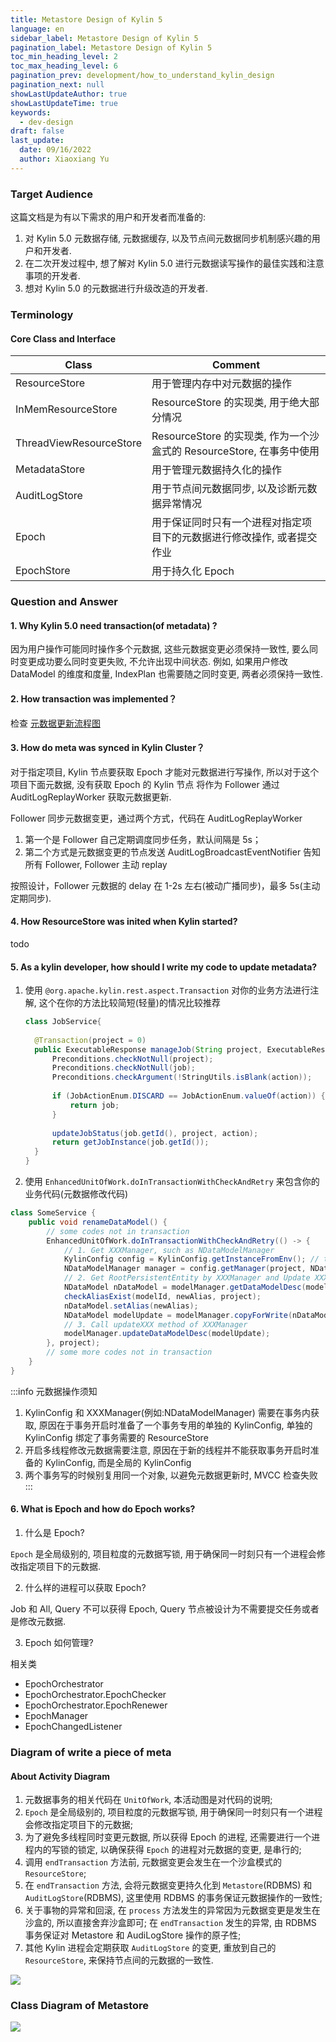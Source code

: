 ```yaml
---
title: Metastore Design of Kylin 5
language: en
sidebar_label: Metastore Design of Kylin 5
pagination_label: Metastore Design of Kylin 5
toc_min_heading_level: 2
toc_max_heading_level: 6
pagination_prev: development/how_to_understand_kylin_design
pagination_next: null
showLastUpdateAuthor: true
showLastUpdateTime: true
keywords:
  - dev-design
draft: false
last_update:
  date: 09/16/2022
  author: Xiaoxiang Yu
---
```


### Target Audience

这篇文档是为有以下需求的用户和开发者而准备的:
1. 对 Kylin 5.0 元数据存储, 元数据缓存, 以及节点间元数据同步机制感兴趣的用户和开发者.
2. 在二次开发过程中, 想了解对 Kylin 5.0 进行元数据读写操作的最佳实践和注意事项的开发者.
3. 想对 Kylin 5.0 的元数据进行升级改造的开发者.

### Terminology

#### Core Class and Interface

| Class                   | Comment                                            |
|-------------------------|----------------------------------------------------|
| ResourceStore           | 用于管理内存中对元数据的操作                                     |
| InMemResourceStore      | ResourceStore 的实现类, 用于绝大部分情况                       |
| ThreadViewResourceStore | ResourceStore 的实现类, 作为一个沙盒式的 ResourceStore, 在事务中使用 |
| MetadataStore           | 用于管理元数据持久化的操作                                      |
| AuditLogStore           | 用于节点间元数据同步, 以及诊断元数据异常情况                            |
| Epoch                   | 用于保证同时只有一个进程对指定项目下的元数据进行修改操作, 或者提交作业               |
| EpochStore              | 用于持久化 Epoch                                        |


### Question and Answer

#### 1. Why Kylin 5.0 need transaction(of metadata) ?
因为用户操作可能同时操作多个元数据, 这些元数据变更必须保持一致性, 要么同时变更成功要么同时变更失败, 不允许出现中间状态. 
例如, 如果用户修改 DataModel 的维度和度量, IndexPlan 也需要随之同时变更, 两者必须保持一致性.

#### 2. How transaction was implemented？
检查 [元数据更新流程图](#metadata_write)

#### 3. How do meta was synced in Kylin Cluster？
对于指定项目, Kylin 节点要获取 Epoch 才能对元数据进行写操作, 所以对于这个项目下面元数据, 没有获取 Epoch 的 Kylin 节点
将作为 Follower 通过 AuditLogReplayWorker 获取元数据更新.

Follower 同步元数据变更，通过两个方式，代码在 AuditLogReplayWorker
1. 第一个是 Follower 自己定期调度同步任务，默认间隔是 5s；
2. 第二个方式是元数据变更的节点发送 AuditLogBroadcastEventNotifier 告知所有 Follower, Follower 主动 replay

按照设计，Follower 元数据的 delay 在 1-2s 左右(被动广播同步)，最多 5s(主动定期同步).

#### 4. How ResourceStore was inited when Kylin started?
todo

#### 5. As a kylin developer, how should I write my code to update metadata?


1. 使用 `@org.apache.kylin.rest.aspect.Transaction` 对你的业务方法进行注解, 这个在你的方法比较简短(轻量)的情况比较推荐
    ```java
    class JobService{
        
      @Transaction(project = 0)
      public ExecutableResponse manageJob(String project, ExecutableResponse job, String action) throws IOException {
          Preconditions.checkNotNull(project);
          Preconditions.checkNotNull(job);
          Preconditions.checkArgument(!StringUtils.isBlank(action));
      
          if (JobActionEnum.DISCARD == JobActionEnum.valueOf(action)) {
              return job;
          }
      
          updateJobStatus(job.getId(), project, action);
          return getJobInstance(job.getId());
      }
    }
    ```
2. 使用 `EnhancedUnitOfWork.doInTransactionWithCheckAndRetry` 来包含你的业务代码(元数据修改代码)

```java
class SomeService {
    public void renameDataModel() {
        // some codes not in transaction
        EnhancedUnitOfWork.doInTransactionWithCheckAndRetry(() -> {
            // 1. Get XXXManager, such as NDataModelManager
            KylinConfig config = KylinConfig.getInstanceFromEnv(); // thread local KylinConfig was created in startTransaction
            NDataModelManager manager = config.getManager(project, NDataModelManager.class);
            // 2. Get RootPersistentEntity by XXXManager and Update XXX
            NDataModel nDataModel = modelManager.getDataModelDesc(modelId);
            checkAliasExist(modelId, newAlias, project);
            nDataModel.setAlias(newAlias);
            NDataModel modelUpdate = modelManager.copyForWrite(nDataModel);
            // 3. Call updateXXX method of XXXManager
            modelManager.updateDataModelDesc(modelUpdate);
        }, project);
        // some more codes not in transaction
    }
}
```

:::info 元数据操作须知
1. KylinConfig 和 XXXManager(例如:NDataModelManager) 需要在事务内获取, 
原因在于事务开启时准备了一个事务专用的单独的 KylinConfig, 单独的 KylinConfig 绑定了事务需要的 ResourceStore
2. 开启多线程修改元数据需要注意, 原因在于新的线程并不能获取事务开启时准备的 KylinConfig, 而是全局的 KylinConfig
3. 两个事务写的时候别复用同一个对象, 以避免元数据更新时, MVCC 检查失败
::: 

#### 6. What is Epoch and how do Epoch works? 

1. 什么是 Epoch?
    
  `Epoch` 是全局级别的, 项目粒度的元数据写锁, 用于确保同一时刻只有一个进程会修改指定项目下的元数据.

2. 什么样的进程可以获取 Epoch?

  Job 和 All, Query 不可以获得 Epoch, Query 节点被设计为不需要提交任务或者是修改元数据.

3. Epoch 如何管理?
   

相关类
- EpochOrchestrator
- EpochOrchestrator.EpochChecker
- EpochOrchestrator.EpochRenewer
- EpochManager
- EpochChangedListener

### <span id="metadata_write">Diagram of write a piece of meta </span>

#### About Activity Diagram
1. 元数据事务的相关代码在 `UnitOfWork`, 本活动图是对代码的说明;
2. `Epoch` 是全局级别的, 项目粒度的元数据写锁, 用于确保同一时刻只有一个进程会修改指定项目下的元数据;
3. 为了避免多线程同时变更元数据, 所以获得 Epoch 的进程, 还需要进行一个进程内的写锁的锁定, 以确保获得 `Epoch` 的进程对元数据的变更, 是串行的;
4. 调用 `endTransaction` 方法前, 元数据变更会发生在一个沙盒模式的 `ResourceStore`;
5. 在 `endTransaction` 方法, 会将元数据变更持久化到 `Metastore`(RDBMS) 和 `AuditLogStore`(RDBMS), 这里使用 RDBMS 的事务保证元数据操作的一致性;
6. 关于事物的异常和回滚, 在 `process` 方法发生的异常因为元数据变更是发生在沙盒的, 所以直接舍弃沙盒即可; 
在 `endTransaction` 发生的异常, 由 RDBMS 事务保证对 Metastore 和 AudiLogStore 操作的原子性;
7. 其他 Kylin 进程会定期获取 `AuditLogStore` 的变更, 重放到自己的 `ResourceStore`, 来保持节点间的元数据的一致性.

![](diagram/activity_diagram/write_and_read_persistent_entity_cn.png)

### <span id="class_metastore">Class Diagram of Metastore</span>
![](diagram/class_diagram/metastore_resource_store.png)
